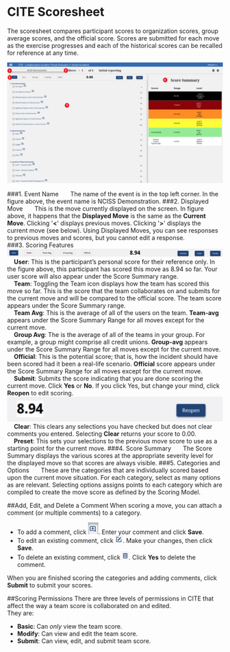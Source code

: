 # CITE Scoresheet

The scoresheet compares participant scores to organization scores, group average scores, and the official score. Scores are submitted for each move as the exercise progresses and each of the historical scores can be recalled for reference at any time.

![CITE Scoresheet](../../assets/img/cite-scoresheet.png)

###1. Event Name
&nbsp;&nbsp;&nbsp;&nbsp;&nbsp;&nbsp;The name of the event is in the top left corner. In the figure above, the event name is NCISS Demonstration.
###2. Displayed Move
&nbsp;&nbsp;&nbsp;&nbsp;&nbsp;&nbsp;This is the move currently displayed on the screen. In figure above, it happens that the **Displayed Move** is the same as the **Current Move**. Clicking '**<**' displays previous moves. Clicking '**>**' displays the current move (see below). Using Displayed Moves, you can see responses to previous moves and scores, but you cannot edit a response.<br>
###3. Scoring Features
![CITE Scores](../../assets/img/cite-scores.png)<br>
&nbsp;&nbsp;&nbsp;&nbsp;**User**: This is the participant’s personal score for their reference only. In the figure above, this participant has scored this move as 8.94 so far. Your user score will also appear under the Score Summary range.<br>
&nbsp;&nbsp;&nbsp;&nbsp;**Team**: Toggling the Team icon displays how the team has scored this move so far. This is the score that the team collaborates on and submits for the current move and will be compared to the official score. The team score appears under the Score Summary range.<br>
&nbsp;&nbsp;&nbsp;&nbsp;**Team Avg**: This is the average of all of the users on the team. **Team-avg** appears under the Score Summary Range for all moves except for the current move.<br>
&nbsp;&nbsp;&nbsp;&nbsp;**Group Avg**: The is the average of all of the teams in your group. For example, a group might comprise all credit unions. **Group-avg** appears under the Score Summary Range for all moves except for the current move.<br>
&nbsp;&nbsp;&nbsp;&nbsp;**Official**: This is the potential score; that is, how the incident should have been scored had it been a real-life scenario. **Official** score appears under the Score Summary Range for all moves except for the current move.<br>
&nbsp;&nbsp;&nbsp;&nbsp;**Submit**: Submits the score indicating that you are done scoring the current move. Click **Yes** or **No**. If you click Yes, but change your mind, click **Reopen** to edit scoring.
    ![CITE Reopen](../../assets/img/cite-reopen.png)<br>
&nbsp;&nbsp;&nbsp;&nbsp;**Clear**: This clears any selections you have checked but does not clear comments you entered. Selecting **Clear** returns your score to 0.00.<br>
&nbsp;&nbsp;&nbsp;&nbsp;**Preset**: This sets your selections to the previous move score to use as a starting point for the current move.
###4. Score Summary
&nbsp;&nbsp;&nbsp;&nbsp;&nbsp;&nbsp;The Score Summary displays the various scores at the appropriate severity level for the displayed move so that scores are always visible.
###5. Categories and Options
&nbsp;&nbsp;&nbsp;&nbsp;&nbsp;&nbsp;These are the categories that are individually scored based upon the current move situation. For each category, select as many options as are relevant. Selecting options assigns points to each category which are compiled to create the move score as defined by the Scoring Model.


##Add, Edit, and Delete a Comment
When scoring a move, you can attach a comment (or multiple comments) to a category.

- To add a comment, click ![CITE Add Comment](../../assets/img/cite-add-comment.png). Enter your comment and click **Save**.
- To edit an existing comment, click ![CITE Edit Comment](../../assets/img/cite-edit-comment.png).  Make your changes, then click **Save**.
- To delete an existing comment, click ![CITE Delete Comment](../../assets/img/cite-delete-comment.png). Click **Yes** to delete the comment.
  
When you are finished scoring the categories and adding comments, click **Submit** to submit your scores.


##Scoring Permissions
There are three levels of permissions in CITE that affect the way a team score is collaborated on and edited.<br>
They are:

- **Basic**: Can *only* view the team score.
- **Modify**: Can view and edit the team score.
- **Submit**: Can view, edit, and submit team score.
